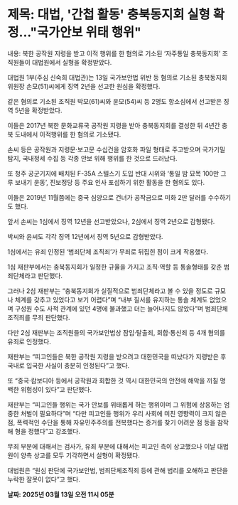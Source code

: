 # **제목: 대법, '간첩 활동' 충북동지회 실형 확정…"국가안보 위태 행위"**

  내용: 북한 공작원 지령을 받고 이적 행위를 한 혐의로 기소된 ‘자주통일 충북동지회’ 조직원들이 대법원에서 실형을 확정받았다.

대법원 1부(주심 신숙희 대법관)는 13일 국가보안법 위반 등 혐의로 기소된 충북동지회 위원장 손모(51)씨에게 징역 2년을 선고한 원심을 확정했다.

같은 혐의로 기소된 조직원 박모(61)씨와 윤모(54)씨 등 2명도 항소심에서 선고받은 징역 5년을 확정받았다.

이들은 2017년 북한 문화교류국 공작원 지령을 받아 충북동지회를 결성한 뒤 4년간 충북 도내에서 이적행위를 한 혐의로 기소됐다.

손씨 등은 공작원과 지령문·보고문 수십건을 암호화 파일 형태로 주고받으며 국가기밀 탐지, 국내정세 수집 등 각종 안보 위해 행위를 한 것으로 드러났다.

또 청주 공군기지에 배치된 F-35A 스텔스기 도입 반대 시위와 ‘통일 밤 묘목 100만 그루 보내기 운동’, 진보정당 등 주요 인사 포섭하기 위한 활동을 한 혐의도 있다.

이들은 2019년 11월쯤에는 중국 심양으로 건너가 공작금으로 미화 2만 달러를 수수하기도 했다.

앞서 손씨는 1심에서 징역 12년을 선고받았으나, 2심에서 징역 2년으로 감형됐다.

박씨와 윤씨도 각각 징역 12년에서 징역 5년으로 감형받았다.

1심에서는 유죄 인정된 ‘범죄단체 조직죄’가 무죄로 뒤집힌 점이 크게 작용했다.

1심 재판부에서는 충북동지회가 일정한 규율을 가지고 조직·역할 등 통솔형태를 갖춘 범죄단체라고 판단했다.

그러나 2심 재판부는 “충북동지회가 실질적으로 범죄단체라고 볼 수 있을 정도로 규모나 체계를 갖추고 있었다고 보기 어렵다”며 “내부 질서를 유지하는 통솔 체계도 없었으며 구성원 수도 사적 관계에 있던 4명에 불과했고 더는 늘어나지도 않았다”며 범죄단체 조직죄를 무죄 판단했다.

다만 2심 재판부는 조직원들의 국가보안법상 잠입·탈출죄, 회합·통신죄 등 4개 혐의를 유죄로 인정했다.

재판부는 “피고인들은 북한 공작원 지령을 받으려고 대한민국을 떠났다가 지령받은 후 국내로 입국한 사실이 충분히 인정된다”고 했다.

또 “중국·캄보디아 등에서 공작원과 회합한 것 역시 대한민국의 안전에 해악을 끼칠 명백한 위험성이 있다”고 판단했다.

재판부는 “피고인들 행위는 국가 안보를 위태롭게 하는 행위이며 그 위험에 상응하는 엄중한 처벌이 필요하다”며 “다만 피고인들 행위가 우리 사회에 미친 영향력이 크지 않은 점, 폭력적인 수단을 통해 자유민주주의를 전복했다는 증거를 찾기 어려운 점 등을 참작해 형을 정했다”고 강조했다.

무죄 부분에 대해서는 검사가, 유죄 부분에 대해서는 피고인 측이 상고했으나 이날 대법원이 양측 상고를 모두 기각하면서 실형이 확정됐다.

대법원은 “원심 판단에 국가보안법, 범죄단체조직죄 등에 관해 법리를 오해하고 판단을 누락한 잘못이 없다”고 했다.

  **날짜: 2025년 03월 13일 오전 11시 05분**